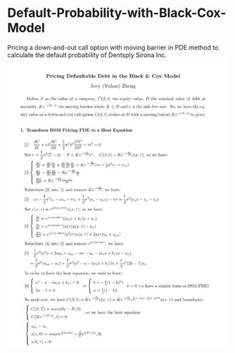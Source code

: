 # Default-Probability-with-Black-Cox-Model
Pricing a down-and-out call option with moving barrier in PDE method to calculate the default probability of Dentsply Sirona Inc.
![](https://github.com/yuba316/Default-Probability-with-Black-Cox-Model/blob/main/figure/Black_Cox_1.png)
